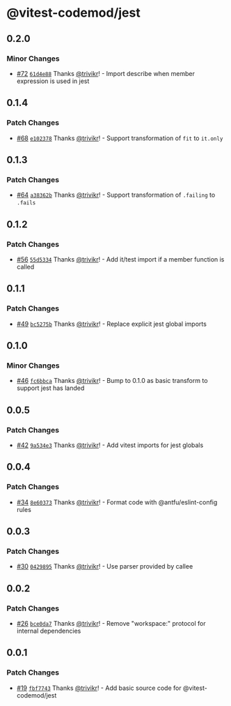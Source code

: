 # @vitest-codemod/jest

## 0.2.0

### Minor Changes

- [#72](https://github.com/trivikr/vitest-codemod/pull/72) [`61d4e88`](https://github.com/trivikr/vitest-codemod/commit/61d4e88847b69ea91085da635ea198b35a9eeed1) Thanks [@trivikr](https://github.com/trivikr)! - Import describe when member expression is used in jest

## 0.1.4

### Patch Changes

- [#68](https://github.com/trivikr/vitest-codemod/pull/68) [`e102378`](https://github.com/trivikr/vitest-codemod/commit/e102378f8c677d07f838dad5e09b4a55a4617b30) Thanks [@trivikr](https://github.com/trivikr)! - Support transformation of `fit` to `it.only`

## 0.1.3

### Patch Changes

- [#64](https://github.com/trivikr/vitest-codemod/pull/64) [`a38362b`](https://github.com/trivikr/vitest-codemod/commit/a38362b99ae58ce94d05655884a36086f7ddf342) Thanks [@trivikr](https://github.com/trivikr)! - Support transformation of `.failing` to `.fails`

## 0.1.2

### Patch Changes

- [#56](https://github.com/trivikr/vitest-codemod/pull/56) [`55d5334`](https://github.com/trivikr/vitest-codemod/commit/55d5334fd57703a5d5272ea19c3dfce78fa478d2) Thanks [@trivikr](https://github.com/trivikr)! - Add it/test import if a member function is called

## 0.1.1

### Patch Changes

- [#49](https://github.com/trivikr/vitest-codemod/pull/49) [`bc5275b`](https://github.com/trivikr/vitest-codemod/commit/bc5275b75421213251c022d623a08ab8329b09cd) Thanks [@trivikr](https://github.com/trivikr)! - Replace explicit jest global imports

## 0.1.0

### Minor Changes

- [#46](https://github.com/trivikr/vitest-codemod/pull/46) [`fc6bbca`](https://github.com/trivikr/vitest-codemod/commit/fc6bbca36632890c09e4f0d4167d152153a1366d) Thanks [@trivikr](https://github.com/trivikr)! - Bump to 0.1.0 as basic transform to support jest has landed

## 0.0.5

### Patch Changes

- [#42](https://github.com/trivikr/vitest-codemod/pull/42) [`9a534e3`](https://github.com/trivikr/vitest-codemod/commit/9a534e3bfc0491886cb752b46e769ea9970af272) Thanks [@trivikr](https://github.com/trivikr)! - Add vitest imports for jest globals

## 0.0.4

### Patch Changes

- [#34](https://github.com/trivikr/vitest-codemod/pull/34) [`8e60373`](https://github.com/trivikr/vitest-codemod/commit/8e60373e71a0530b86f73e18a171d249fea76ed7) Thanks [@trivikr](https://github.com/trivikr)! - Format code with @antfu/eslint-config rules

## 0.0.3

### Patch Changes

- [#30](https://github.com/trivikr/vitest-codemod/pull/30) [`0429895`](https://github.com/trivikr/vitest-codemod/commit/0429895d54d044e1e8f085fb9c5150d635c1f7f2) Thanks [@trivikr](https://github.com/trivikr)! - Use parser provided by callee

## 0.0.2

### Patch Changes

- [#26](https://github.com/trivikr/vitest-codemod/pull/26) [`bce0da7`](https://github.com/trivikr/vitest-codemod/commit/bce0da7221212bd13312b065a192d14a29ec40c4) Thanks [@trivikr](https://github.com/trivikr)! - Remove "workspace:" protocol for internal dependencies

## 0.0.1

### Patch Changes

- [#19](https://github.com/trivikr/vitest-codemod/pull/19) [`fbf7743`](https://github.com/trivikr/vitest-codemod/commit/fbf7743d28b070c8b570d80457cfaf68ebbae432) Thanks [@trivikr](https://github.com/trivikr)! - Add basic source code for @vitest-codemod/jest
